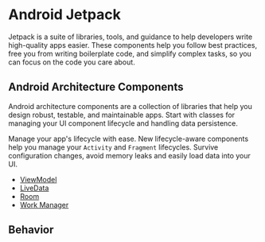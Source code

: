 # Android Jetpack

Jetpack is a suite of libraries, tools, and guidance to help developers write high-quality apps easier. These components help you follow best practices, free you from writing boilerplate code, and simplify complex tasks, so you can focus on the code you care about.

## Android Architecture Components

Android architecture components are a collection of libraries that help you design robust, testable, and maintainable apps. Start with classes for managing your UI component lifecycle and handling data persistence.

Manage your app's lifecycle with ease. New lifecycle-aware components help you manage your `Activity` and `Fragment` lifecycles. Survive configuration changes, avoid memory leaks and easily load data into your UI.

* [ViewModel](viewmodel.md#overview)
* [LiveData](livedata.md#overview)
* [Room](room.md#overview)
* [Work Manager](workmanager.md#overview)

## Behavior